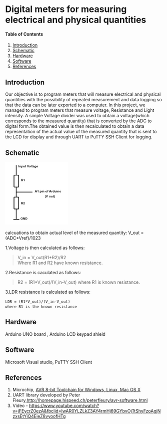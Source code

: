 

# Digital meters for measuring electrical and physical quantities
#### Table of Contents

1. [Introduction](#introduction)
2. [Schematic](#Schematic)
2. [Hardware](#hardware)
3. [Software](#software)
4. [References](#references)


## Introduction

Our objective is to program meters that will measure electrical and physical quantities with the possibility of repeated measurement and data logging so that the data can be later exported to a computer. In this project, we managed to program meters that measure  voltage, Resistance and Light intensity. A simple Voltage divider was used to obtain a voltage(which corresponds to the measured quantity) that is converted by the ADC to digital form.The obtained value is then recalculated to obtain a data representation of the actual value of the measured quantity that is sent  to the LCD for display and through UART to PuTTY SSH Client for logging.

## Schematic

![voltage divider](https://github.com/EvansLiyambo/Digital-electronics-2/blob/master/projects/project/voltage_divider.png)

calcuations to obtain actual level of the measured quantity:
   V_out = (ADC*Vref)/1023
 
 1.Voltage  is then calculated as follows:
 
 >  V_in = V_out(R1+R2)/R2               
   Where R1 and R2 have known resistance.
 
 2.Resistance is caculated as follows:
 
  > R2 = (R1*V_out)/(V_in-V_out)
   where R1 is known resistance.
    
 3.LDR resistance is calculated as follows:
 
    LDR = (R1*V_out)/(V_in-V_out)
    where R1 is the known resistance

## Hardware

Arduino UNO board ,
Arduino LCD keypad shield

## Software

Microsoft Visual studio,
PuTTY SSH Client

## References

1. Microchip, [AVR 8-bit Toolchain for Windows, Linux, Mac OS X](https://www.microchip.com/mplab/avr-support/avr-and-arm-toolchains-c-compilers)
2. UART library developed by Peter Fleury,http://homepage.hispeed.ch/peterfleury/avr-software.html
3. Video - https://www.youtube.com/watch?v=jFEycrZ0ezA&fbclid=IwAR0YLZLkZ3AY4rmHj69GYbvOjTtShyFzoAgjNzxsEtYiQ4EieZ8vyoofHTg
